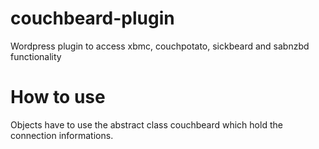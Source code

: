 couchbeard-plugin
=================

Wordpress plugin to access xbmc, couchpotato, sickbeard and sabnzbd functionality


How to use
==========
Objects have to use the abstract class couchbeard which hold the connection informations.